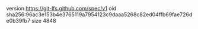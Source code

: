 version https://git-lfs.github.com/spec/v1
oid sha256:96ac3e153b4e3765119a7954123c9daaa5268c82ed04ffb69fae726de0b39fb7
size 4848

